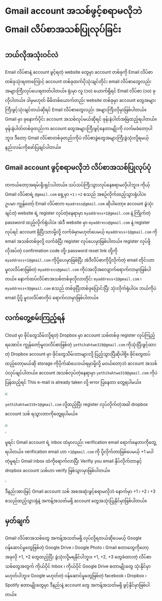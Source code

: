 # Gmail account အသစ်ဖွင့်စရာမလိုဘဲ Gmail လိပ်စာအသစ်ပြုလုပ်ခြင်း
## ဘယ်လိုအသုံးဝင်လဲ
Email လိပ်စာနဲ့ account ဖွင့်ရတဲ့ website တွေမှာ account တစ်ခုကို Email လိပ်စာတစ်ခုသုံးရတာကြောင့် account တစ်ခုထက်ပိုသုံးချင်တိုင်း email လိပ်စာတွေလည်း အများကြီးလုပ်ပေးရတတ်ပါတယ်။ ရုံးမှာ လူ (၁၀) ယောက်ရှိရင် Email လိပ်စာ (၁၀) ခုလိုပါတယ်။
ဒါမှမဟုတ် မိမိတစ်ယောက်တည်း website တစ်ခုမှာ account တွေအများကြီးဖွင့်သုံးချင်တယ်ဆိုရင် Email လိပ်စာတွေလည်း အများကြီးလိုမှာဖြစ်ပါတယ်။
Gmail မှာ ခုနောက်ပိုင်း account အသစ်လုပ်မယ်ဆိုရင် ဖုန်းနံပါတ်အမြဲထည့်ရပါတယ်။ ဖုန်းနံပါတ်တစ်ခုတည်းက account တွေအများကြီးဖွင့်နေတာမျိုးကို လက်မခံတော့ပါဘူး။
ဒီတော့ Gmail လိပ်စာတစ်ခုတည်းကိုပဲ လိပ်စာခွဲတွေအများကြီးခွဲသုံးလို့ရမယ့် နည်းလမ်းကိုဖော်ပြချင်ပါတယ်။

## Gmail account ဖွင့်စရာမလိုဘဲ လိပ်စာအသစ်ပြုလုပ်ပုံ
တကယ်တော့အရမ်းရိုးရှင်းပါတယ်။ သပ်သပ်ကြီးသွားလုပ်နေစရာမလိုပါဘူး။ ကိုယ့် Gmail လိပ်စာရဲ့ `@gmail.com` ရှေ့မှာ `+1` ၊ `+2` စသည် အစဉ်လိုက်ထည့်သွားရုံပါပဲ။ ဥပမာ ကျွန်တော့် Email လိပ်စာက `myadress@gmail.com` ဆိုပါတော့။ account ခွဲသုံးချင်တဲ့ website ရဲ့ register လုပ်တဲ့နေရာမှာ `myaddress+1@gmail.com` နဲ့ ကြိုက်တဲ့ password ထည့်လိုက်ရုံပါပဲ။ အဲဒီ website မှာ `myaddress@gmail.com` နဲ့ register လုပ်ရင် account ရှိပြီးသားမို့လို့ လက်ခံမှာမဟုတ်ပေမယ့် `myaddress+1@gmail.com` ကို email အသစ်တစ်ခုလို့ လက်ခံပြီး register လုပ်ပေးမှာဖြစ်ပါတယ်။ register လုပ်ဖို့လိုအပ်တဲ့ confirmation code တို့၊ password reset link တို့ကို `myaddress+1@gmail.com` ကိုပို့ပေးမှာဖြစ်ပြီး အဲဒီလိပ်စာကိုပို့လိုက်တဲ့ email တိုင်းဟာ မူလလိပ်စာဖြစ်တဲ့ `myaddress@gmail.com` ကိုပဲအလိုအလျောက်ရောက်လာမှာဖြစ်ပါတယ်။
နောက်ထပ်လိပ်စာအသစ်တစ်ခုလိုလာတိုင်း `myaddress+2@gmail.com` ၊ `myaddress+3@gmail.com` စသည် တစ်ခုပြီးတစ်ခုပြောင်းပြီး သုံးလိုက်ရုံပါပဲ။ ဘယ်ကိုပဲ email ပို့ပို့ မူလလိပ်စာကိုပဲ ရောက်လာမှာဖြစ်ပါတယ်။
## လက်တွေ့စမ်းကြည့်ရန်
Cloud မှာ ဖိုင်တွေသိမ်းလို့ရတဲ့ Dropbox မှာ account သစ်တစ်ခု register လုပ်ကြည့်ရအောင်။ ကျွန်တော့်မူလလိပ်စာဖြစ်တဲ့ `yethihahtwe319@gmail.com` ကိုသုံးပြီးဖွင့်ထားတဲ့ Dropbox account မှာ ဖိုင်တွေသိမ်းတာများလို့ ပြည့်သွားပြီဆိုပါစို့။ ဖိုင်တွေထပ်ထည့်တော့မယ်ဆို storage ကိုပိုက်ဆံပေးဝယ်ရမှာမို့လို့ မဝယ်တော့ဘဲ account အသစ်ပဲလုပ်ချင်ပါတယ်။ account အသစ်လုပ်တဲ့နေရာမှာ `yethihahtwe319@gmail.com` ကိုပဲပြန်ထည့်ရင် This e-mail is already taken လို့ error ပြနေတာ တွေ့ရပါမယ်။<br/><br /><img src="https://i.imgur.com/PEn0zNn.png" style="zoom:50%;"/><br /><br />
`yethihahtwe319+1@gmail.com` လို့ထည့်ပြီး register လုပ်လိုက်တဲ့အခါ dropbox account သစ် ရသွားတာကိုတွေ့ရပါမယ်။<br /><br /><img src="https://i.imgur.com/Aed2U2X.png" style="zoom:50%;" /><br /><br /><img src="https://i.imgur.com/lLOF8pV.png" style="zoom:25%;" /><br /><br />
မူရင်း Gmail account ရဲ့ inbox ထဲမှာလည််း verification email ရောက်နေတာကိုတွေ့ရပါတယ်။ verification email ဟာ `+1@gmail.com` ကို ပို့လိုက်တာဖြစ်ပေမယ့် +1 မပါတဲ့မူရင်း Gmail inbox ထဲကိုရောက်လာပြီး Verifiy you email နှိပ်လိုက်တာနှင့် dropbox account သစ်ဟာ verify ဖြစ်သွားမှာဖြစ်ပါတယ်။<br /><br /><img src="https://i.imgur.com/2pPyi1H.png" style="zoom:25%;" /><br /><br />
ဒီနည်းအားဖြင့် Gmail account သစ် အစအဆုံးဖွင့်စရာမလိုဘဲ နောက်မှာ +1 ၊ +2 ၊ +3 စသည်ထည့်သွားရုံနဲ့ အကန့်အသတ်မရှိ account တွေအသုံးပြုနိုင်မှာဖြစ်ပါတယ်။

## မှတ်ချက်
Gmail လိပ်စာအသစ်တွေ အကန့်အသတ်မရှိ လုပ်လို့ရတယ်ဆိုပေမယ့် Google ဝန်ဆောင်မှုတွေဖြစ်တဲ့ Google Drive ၊ Google Photo ၊ Gmail စတာတွေကိုတော့ အခုလို +1, +2 တွေထည့်ပြီး ခွဲသုံးလို့မရနိုင်ပါဘူး။ +1, +2, +3 တွေခံထားတဲ့ လိပ်စာသစ်တွေအတွက် ကိုယ်ပိုင် Inbox ၊ ကိုယ်ပိုင် Google Drive စတာမျိုးတွေ သုံးနိုင်မှာမဟုတ်ပါဘူး။ Google မဟုတ်တဲ့ ဝန်ဆောင်မှုတွေဖြစ်တဲ့ facebook ၊ Dropbox ၊ Spotify စတာမျိုးတွေမှာ ဒီနည်းနဲ့ account တွေ အကန့်အသတ်မရှိ ဖွင့်နိုင်မှာဖြစ်ပါတယ်။
